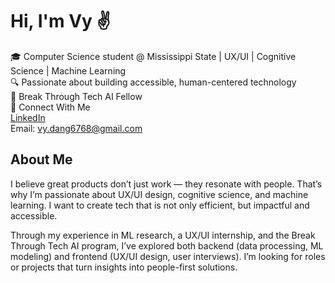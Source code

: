 # Hi, I'm Vy ✌️ 

🎓 Computer Science student @ Mississippi State | UX/UI | Cognitive Science | Machine Learning  
🔍 Passionate about building accessible, human-centered technology   
🤖 Break Through Tech AI Fellow  
🔗 Connect With Me   
[LinkedIn](https://www.linkedin.com/in/yourprofile)   
Email: vy.dang6768@gmail.com

## About Me  
I believe great products don’t just work — they resonate with people. That’s why I’m passionate about UX/UI design, cognitive science, and machine learning. I want to create tech that is not only efficient, but impactful and accessible.

Through my experience in ML research, a UX/UI internship, and the Break Through Tech AI program, I’ve explored both backend (data processing, ML modeling) and frontend (UX/UI design, user interviews). I’m looking for roles or projects that turn insights into people-first solutions.

